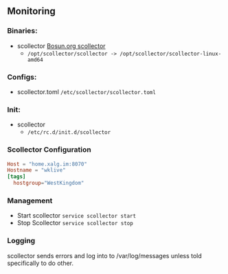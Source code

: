 ## Monitoring

### Binaries:
- scollector [Bosun.org scollector](https://bosun.org/scollector "scollector mainpage")
    - `/opt/scollector/scollector -> /opt/scollector/scollector-linux-amd64`

### Configs:
- scollector.toml `/etc/scollector/scollector.toml`

### Init:
- scollector 
    - `/etc/rc.d/init.d/scollector`

### Scollector Configuration

```toml
Host = "home.xalg.im:8070"
Hostname = "wklive"
[tags]
  hostgroup="WestKingdom"
```

### Management

- Start scollector
  `service scollector start`
- Stop Scollector
 `service scollector stop`

### Logging
scollector sends errors and log into to /var/log/messages unless told specifically to do other.
